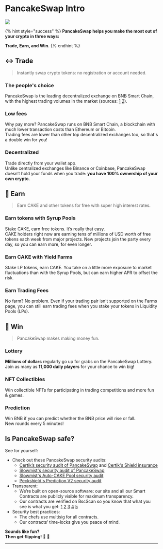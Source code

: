 # PancakeSwap Intro

![](<.gitbook/assets/masthead-twitter-3- (1).png>)

{% hint style="success" %}
**PancakeSwap helps you make the most out of your crypto in three ways:**

**Trade, Earn, and Win.**
{% endhint %}

## ↔️ Trade

> Instantly swap crypto tokens: no registration or account needed.

### The people's choice

PancakeSwap is the leading decentralized exchange on BNB Smart Chain, with the highest trading volumes in the market (sources: [1](https://www.coingecko.com/en/exchanges/decentralized) [2](https://coinmarketcap.com/rankings/exchanges/dex/)).

### Low fees

Why pay more? PancakeSwap runs on BNB Smart Chain, a blockchain with much lower transaction costs than Ethereum or Bitcoin.\
Trading fees are lower than other top decentralized exchanges too, so that's a double win for you!

### Decentralized

Trade directly from your wallet app.\
Unlike centralized exchanges like Binance or Coinbase, PancakeSwap doesn’t hold your funds when you trade: **you have 100% ownership of your own crypto**.

## 💸 Earn

> Earn CAKE and other tokens for free with super high interest rates.

### Earn tokens with Syrup Pools

Stake CAKE, earn free tokens. It’s really that easy.\
CAKE holders right now are earning tens of millions of USD worth of free tokens each week from major projects. New projects join the party every day, so you can earn more, for even longer.

### Earn CAKE with Yield Farms

Stake LP tokens, earn CAKE. You take on a little more exposure to market fluctuations than with the Syrup Pools, but can earn higher APR to offset the risk.

### Earn Trading Fees

No farm? No problem. Even if your trading pair isn’t supported on the Farms page, you can still earn trading fees when you stake your tokens in Liquidity Pools (LPs).

## 🎲 Win

> PancakeSwap makes making money fun.

### Lottery

**Millions of dollars** regularly go up for grabs on the PancakeSwap Lottery.\
Join as many as **11,000 daily players** for your chance to win big!

### NFT Collectibles

Win collectible NFTs for participating in trading competitions and more fun & games.

### Prediction

Win BNB if you can predict whether the BNB price will rise or fall.\
New rounds every 5 minutes!

## Is PancakeSwap safe?

See for yourself:

* Check out these PancakeSwap security audits:
  * [Certik’s security audit of PancakeSwap](https://www.certik.org/projects/pancakeswap) and [Certik's Shield insurance](https://shield.certik.foundation)
  * [Slowmist's security audit of PancakeSwap](https://github.com/slowmist/Knowledge-Base/blob/master/open-report/Smart%20Contract%20Security%20Audit%20Report%20%20-%20PancakeSwap.pdf)
  * [Slowmist's Auto-CAKE Pool security audit](https://github.com/slowmist/Knowledge-Base/blob/master/open-report/Smart%20Contract%20Security%20Audit%20Report%20-%20CakeVault.pdf)
  * [Peckshield's Prediction V2 security audit](https://github.com/peckshield/publications/blob/master/audit\_reports/PeckShield-Audit-Report-PancakeSwap-PredictionV2-v1.0.pdf)
* Transparent:
  * We’re built on open-source software: our site and all our Smart Contracts are publicly visible for maximum transparency.
  * Our contracts are verified on BscScan so you know that what you see is what you get: [1](https://bscscan.com/address/0x10ED43C718714eb63d5aA57B78B54704E256024E) [2](https://bscscan.com/address/0x73feaa1ee314f8c655e354234017be2193c9e24e#code) [3](https://bscscan.com/address/0xbcfccbde45ce874adcb698cc183debcf17952812) [4](https://bscscan.com/address/0x1b96b92314c44b159149f7e0303511fb2fc4774f#code) [5](https://bscscan.com/address/0x92E8CeB7eAeD69fB6E4d9dA43F605D2610214E68)
* Security best practices:
  * The chefs use multisig for all contracts.
  * Our contracts’ time-locks give you peace of mind.

**Sounds like fun?**\
**Then get flipping!** 🐰 🥞

***
